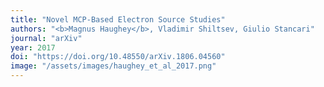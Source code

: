 ```yaml
---
title: "Novel MCP-Based Electron Source Studies"
authors: "<b>Magnus Haughey</b>, Vladimir Shiltsev, Giulio Stancari"
journal: "arXiv"
year: 2017
doi: "https://doi.org/10.48550/arXiv.1806.04560"
image: "/assets/images/haughey_et_al_2017.png"
---
```

